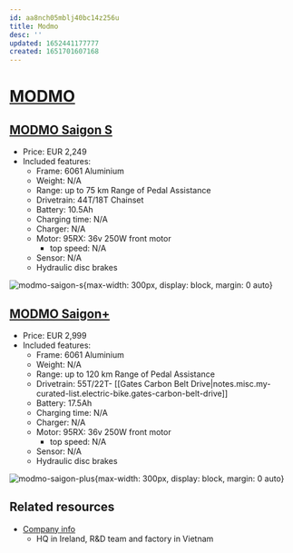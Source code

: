 ```yaml
---
id: aa8nch05mblj40bc14z256u
title: Modmo
desc: ''
updated: 1652441177777
created: 1651701607168
---
```

# [MODMO](https://modmo.io/)

## [MODMO Saigon S](https://modmo.io/products/saigon-s)

- Price: EUR 2,249
- Included features:
    - Frame: 6061 Aluminium
    - Weight: N/A
    - Range: up to 75 km Range of Pedal Assistance
    - Drivetrain: 44T/18T Chainset
    - Battery: 10.5Ah
    - Charging time: N/A
    - Charger: N/A
    - Motor: 95RX: 36v 250W front motor
        - top speed: N/A
    - Sensor: N/A
    - Hydraulic disc brakes

![modmo-saigon-s](https://th.bing.com/th/id/OIP.PhqAQdz0zDAPFJl-MZfK9gHaF-?w=223&h=180&c=7&r=0&o=5&dpr=1.25&pid=1.7){max-width: 300px, display: block, margin: 0 auto}

## [MODMO Saigon+](https://modmo.io/products/saigon)

- Price: EUR 2,999
- Included features:
    - Frame: 6061 Aluminium
    - Weight: N/A
    - Range: up to 120 km Range of Pedal Assistance
    - Drivetrain: 55T/22T- [[Gates Carbon Belt Drive|notes.misc.my-curated-list.electric-bike.gates-carbon-belt-drive]]
    - Battery: 17.5Ah
    - Charging time: N/A
    - Charger: N/A
    - Motor: 95RX: 36v 250W front motor
        - top speed: N/A
    - Sensor: N/A
    - Hydraulic disc brakes

![modmo-saigon-plus](https://th.bing.com/th/id/OIP.tRnGkrdS1nt45gRCW8V5KQHaEK?w=309&h=180&c=7&r=0&o=5&dpr=1.25&pid=1.7){max-width: 300px, display: block, margin: 0 auto}

## Related resources
- [Company info](https://modmo.io/pages/about)
    - HQ in Ireland, R&D team and factory in Vietnam
